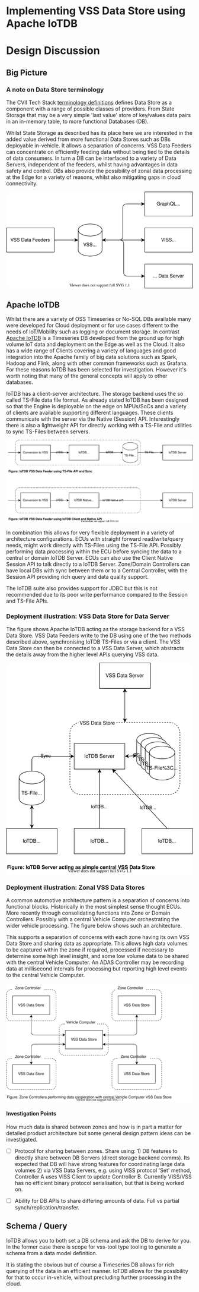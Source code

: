 # Implementing VSS Data Store using Apache IoTDB 

# Design Discussion
## Big Picture
### A note on Data Store terminology
The CVII Tech Stack [terminology definitions](https://at.projects.genivi.org/wiki/x/O4BlBQ) defines Data Store as a component with a range of possible classes of providers. From State Storage that may be a very simple 'last value' store of key/values data pairs in an in-memory table, to more functional Databases (DB).

Whilst State Storage as described has its place here we are interested in the added value derived from more functional Data Stores such as DBs deployable in-vehicle. It allows a separation of concerns. VSS Data Feeders can concentrate on efficiently feeding data without being tied to the details of data consumers. In turn a DB can be interfaced to a variety of Data Servers, independent of the feeders, whilst having advantages in data safety and control. DBs also provide the possibility of zonal data processing at the Edge for a variety of reasons, whilst also mitigating gaps in cloud connectivity.

![In-vehicle VSS Database (Datastore)](doc/in-vehicle-vss-datastore-overview.drawio.svg)


## Apache IoTDB
Whilst there are a variety of OSS Timeseries or No-SQL DBs available many were developed for Cloud deployment or for use cases different to the needs of IoT/Mobility such as logging or document storage. In contrast [Apache IoTDB](https://iotdb.apache.org/) is a Timeseries DB developed from the ground up for high volume IoT data and deployment on the Edge as well as the Cloud. It also has a wide range of Clients covering a variety of languages and good integration into the Apache family of big data solutions such as Spark, Hadoop and Flink, along with other common frameworks such as Grafana. For these reasons IoTDB has been selected for investigation. However it's worth noting that many of the general concepts will apply to other databases.

IoTDB has a client-server architecture. The storage backend uses the so called TS-File data file format. As already stated IoTDB has been designed so that the Engine is deployable on the edge on MPUs/SoCs and a variety of clients are available supporting different languages. These clients communicate with the server via the Native (Session) API. Interestingly there is also a lightweight API for directly working with a TS-File and utilities to sync TS-Files between servers.

![Apache IoTDB data methods](doc/apache-iotdb-data-methods.drawio.svg)

In combination this allows for very flexible deployment in a variety of architecture configurations. ECUs with straight forward read/write/query needs, might work directly with TS-Files using the TS-File API. Possibly performing data processing within the ECU before syncing the data to a central or domain IoTDB Server. ECUs can also use the Client Native Session API to talk directly to a IoTDB Server. Zone/Domain Controllers can have local DBs with sync between them or to a Central Controller, with the Session API providing rich query and data quality support.

The IoTDB suite also provides support for JDBC but this is not recommended due to its poor write performance compared to the Session and TS-File APIs.

### Deployment illustration: VSS Data Store for Data Server
The figure shows Apache IoTDB acting as the storage backend for a VSS Data Store. VSS Data Feeders write to the DB using one of the two methods described above, synchronising IoTDB TS-Files or via a client. The VSS Data Store can then be connected to a VSS Data Server, which abstracts the details away from the higher level APIs querying VSS data.

![VSS Data Store for Data Server](doc/apache-iotdb-dataserver-store.drawio.svg)

### Deployment illustration: Zonal VSS Data Stores
A common automotive architecture pattern is a separation of concerns into functional blocks. Historically in the most simplest sense thought ECUs. More recently through consolidating functions into Zone or Domain Controllers. Possibly with a central Vehicle Computer orchestrating the wider vehicle processing. The figure below shows such an architecture.

This supports a separation of concerns with each zone having its own VSS Data Store and sharing data as appropriate. This allows high data volumes to be captured within the zone if required, processed if necessary to determine some high level insight, and some low volume data to be shared with the central Vehicle Computer. An ADAS Controller may be recording data at millisecond intervals for processing but reporting high level events to the central Vehicle Computer.

![Zonal VSS Data Store](doc/apache-iotdb-zonal-vss-store.drawio.svg)

#### Investigation Points
How much data is shared between zones and how is in part a matter for detailed product architecture but some general design pattern ideas can be investigated.
- [ ] Protocol for sharing between zones. Share using: 1) DB features to directly share between DB Servers (direct storage backend comms). Its expected that DB will have strong features for coordinating large data volumes 2) via VSS Data Servers, e.g. using VISS protocol 'Set' method, Controller A uses VISS Client to update Controller B. Currently VISS/VSS has no efficient binary protocol serialisation, but that is being worked on.
- [ ] Ability for DB APIs to share differing amounts of data. Full vs partial synch/replication/transfer.


## Schema / Query

IoTDB allows you to both set a DB schema and ask the DB to derive for you. In the former case there is scope for vss-tool type tooling to generate a schema from a data model definition.

It is stating the obvious but of course a Timeseries DB allows for rich querying of the data in an efficient manner. IoTDB allows for the possibility for that to occur in-vehicle, without precluding further processing in the cloud.